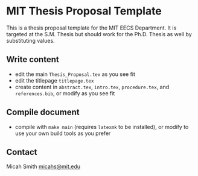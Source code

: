 # MIT Thesis Proposal Template

This is a thesis proposal template for the MIT EECS Department. It is targeted at the S.M.
Thesis but should work for the Ph.D. Thesis as well by substituting values.

## Write content

- edit the main `Thesis_Proposal.tex` as you see fit
- edit the titlepage `titlepage.tex`
- create content in `abstract.tex`, `intro.tex`, `procedure.tex`, and `references.bib`, or
    modify as you see fit

## Compile document

- compile with `make main` (requires `latexmk` to be installed), or modify to use your own
    build tools as you prefer

## Contact

Micah Smith <micahs@mit.edu>
